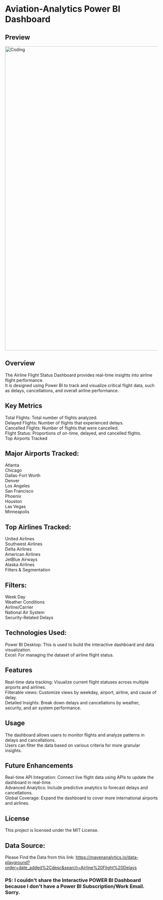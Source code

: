 # Aviation-Analytics Power BI Dashboard<br>

## Preview
<img align="centre" alt="Coding" width="1000" src="https://github.com/user-attachments/assets/60bef59d-5b43-4ba2-a61a-037a876b9972">

## Overview
The Airline Flight Status Dashboard provides real-time insights into airline flight performance. <br>
It is designed using Power BI to track and visualize critical flight data, such as delays, cancellations, and overall airline performance.

## Key Metrics
Total Flights: Total number of flights analyzed.<br>
Delayed Flights: Number of flights that experienced delays.<br>
Cancelled Flights: Number of flights that were cancelled.<br>
Flight Status: Proportions of on-time, delayed, and cancelled flights.<br>
Top Airports Tracked<br>


## Major Airports Tracked:
Atlanta<br>
Chicago<br>
Dallas-Fort Worth<br>
Denver<br>
Los Angeles<br>
San Francisco<br>
Phoenix<br>
Houston<br>
Las Vegas<br>
Minneapolis<br>


## Top Airlines Tracked:
United Airlines<br>
Southwest Airlines<br>
Delta Airlines<br>
American Airlines<br>
JetBlue Airways<br>
Alaska Airlines<br>
Filters & Segmentation<br>


## Filters:
Week Day<br>
Weather Conditions<br>
Airline/Carrier<br>
National Air System<br>
Security-Related Delays<br>

## Technologies Used:
Power BI Desktop: This is used to build the interactive dashboard and data visualization.<br>
Excel: For managing the dataset of airline flight status.<br>

## Features
Real-time data tracking: Visualize current flight statuses across multiple airports and airlines.<br>
Filterable views: Customize views by weekday, airport, airline, and cause of delay.<br>
Detailed Insights: Break down delays and cancellations by weather, security, and air system performance.<br>

## Usage
The dashboard allows users to monitor flights and analyze patterns in delays and cancellations.<br>
Users can filter the data based on various criteria for more granular insights.<br>

## Future Enhancements
Real-time API Integration: Connect live flight data using APIs to update the dashboard in real-time.<br>
Advanced Analytics: Include predictive analytics to forecast delays and cancellations.<br>
Global Coverage: Expand the dashboard to cover more international airports and airlines.<br>

## License
This project is licensed under the MIT License.<br>

## Data Source:
Please Find the Data from this link: https://mavenanalytics.io/data-playground?order=date_added%2Cdesc&search=Airline%20Flight%20Delays<br>

### PS: I couldn't share the Interactive POWER BI Dashboard because I don't have a Power BI Subscription/Work Email. Sorry.
